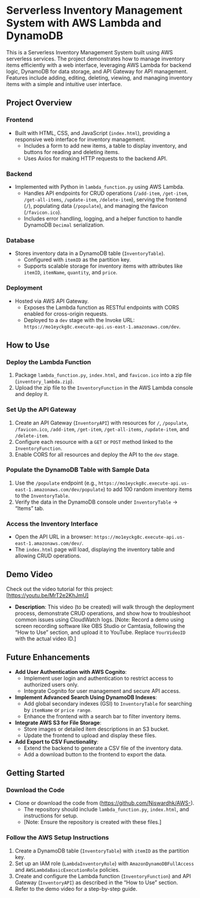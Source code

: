 # Serverless Inventory Management System with AWS Lambda and DynamoDB

This is a Serverless Inventory Management System built using AWS serverless services. The project demonstrates how to manage inventory items efficiently with a web interface, leveraging AWS Lambda for backend logic, DynamoDB for data storage, and API Gateway for API management. Features include adding, editing, deleting, viewing, and managing inventory items with a simple and intuitive user interface.

## Project Overview

### Frontend
- Built with HTML, CSS, and JavaScript (`index.html`), providing a responsive web interface for inventory management.
  - Includes a form to add new items, a table to display inventory, and buttons for reading and deleting items.
  - Uses Axios for making HTTP requests to the backend API.

### Backend
- Implemented with Python in `lambda_function.py` using AWS Lambda.
  - Handles API endpoints for CRUD operations (`/add-item`, `/get-item`, `/get-all-items`, `/update-item`, `/delete-item`), serving the frontend (`/`), populating data (`/populate`), and managing the favicon (`/favicon.ico`).
  - Includes error handling, logging, and a helper function to handle DynamoDB `Decimal` serialization.

### Database
- Stores inventory data in a DynamoDB table (`InventoryTable`).
  - Configured with `itemID` as the partition key.
  - Supports scalable storage for inventory items with attributes like `itemID`, `itemName`, `quantity`, and `price`.

### Deployment
- Hosted via AWS API Gateway.
  - Exposes the Lambda function as RESTful endpoints with CORS enabled for cross-origin requests.
  - Deployed to a `dev` stage with the Invoke URL: `https://mo1eyckg8c.execute-api.us-east-1.amazonaws.com/dev`.

## How to Use

### Deploy the Lambda Function
1. Package `lambda_function.py`, `index.html`, and `favicon.ico` into a zip file (`inventory_lambda.zip`).
2. Upload the zip file to the `InventoryFunction` in the AWS Lambda console and deploy it.

### Set Up the API Gateway
1. Create an API Gateway (`InventoryAPI`) with resources for `/`, `/populate`, `/favicon.ico`, `/add-item`, `/get-item`, `/get-all-items`, `/update-item`, and `/delete-item`.
2. Configure each resource with a `GET` or `POST` method linked to the `InventoryFunction`.
3. Enable CORS for all resources and deploy the API to the `dev` stage.

### Populate the DynamoDB Table with Sample Data
1. Use the `/populate` endpoint (e.g., `https://mo1eyckg8c.execute-api.us-east-1.amazonaws.com/dev/populate`) to add 100 random inventory items to the `InventoryTable`.
2. Verify the data in the DynamoDB console under `InventoryTable` → “Items” tab.

### Access the Inventory Interface
- Open the API URL in a browser: `https://mo1eyckg8c.execute-api.us-east-1.amazonaws.com/dev/`.
- The `index.html` page will load, displaying the inventory table and allowing CRUD operations.

## Demo Video
Check out the video tutorial for this project: [https://youtu.be/MrT2e2KhJmU]

- **Description**: This video (to be created) will walk through the deployment process, demonstrate CRUD operations, and show how to troubleshoot common issues using CloudWatch logs. [Note: Record a demo using screen recording software like OBS Studio or Camtasia, following the “How to Use” section, and upload it to YouTube. Replace `YourVideoID` with the actual video ID.]

## Future Enhancements
- **Add User Authentication with AWS Cognito**:
  - Implement user login and authentication to restrict access to authorized users only.
  - Integrate Cognito for user management and secure API access.
- **Implement Advanced Search Using DynamoDB Indexes**:
  - Add global secondary indexes (GSI) to `InventoryTable` for searching by `itemName` or `price range`.
  - Enhance the frontend with a search bar to filter inventory items.
- **Integrate AWS S3 for File Storage**:
  - Store images or detailed item descriptions in an S3 bucket.
  - Update the frontend to upload and display these files.
- **Add Export to CSV Functionality**:
  - Extend the backend to generate a CSV file of the inventory data.
  - Add a download button to the frontend to export the data.

## Getting Started

### Download the Code
- Clone or download the code from (https://github.com/Niswardhk/AWS-).
  - The repository should include `lambda_function.py`, `index.html`, and instructions for setup.
  - [Note: Ensure the repository is created with these files.]

### Follow the AWS Setup Instructions
1. Create a DynamoDB table (`InventoryTable`) with `itemID` as the partition key.
2. Set up an IAM role (`LambdaInventoryRole`) with `AmazonDynamoDBFullAccess` and `AWSLambdaBasicExecutionRole` policies.
3. Create and configure the Lambda function (`InventoryFunction`) and API Gateway (`InventoryAPI`) as described in the “How to Use” section.
4. Refer to the demo video for a step-by-step guide.


